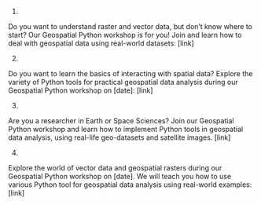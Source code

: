 1.
Do you want to understand raster and vector data, but don’t know where to start? Our Geospatial Python workshop is for you!
Join and learn how to deal with geospatial data using real-world datasets: [link]

2.
Do you want to learn the basics of interacting with spatial data?
Explore the variety of Python tools for practical geospatial data analysis during our Geospatial Python workshop on [date]: [link]

3.
Are you a researcher in Earth or Space Sciences? Join our Geospatial Python workshop and learn how to implement Python tools in geospatial data analysis, 
using real-life geo-datasets and satellite images. [link]

4.
Explore the world of vector data and geospatial rasters during our Geospatial Python workshop on [date]. 
We will teach you how to use various Python tool for geospatial data analysis using real-world examples: [link]
